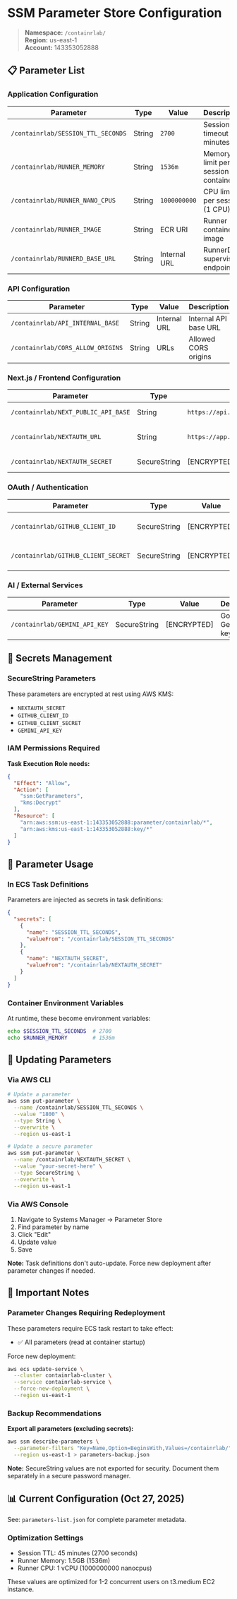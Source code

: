 # SSM Parameter Store Configuration

> **Namespace:** `/containrlab/`  
> **Region:** us-east-1  
> **Account:** 143353052888

## 📋 Parameter List

### Application Configuration

| Parameter | Type | Value | Description |
|-----------|------|-------|-------------|
| `/containrlab/SESSION_TTL_SECONDS` | String | `2700` | Session timeout (45 minutes) |
| `/containrlab/RUNNER_MEMORY` | String | `1536m` | Memory limit per session container |
| `/containrlab/RUNNER_NANO_CPUS` | String | `1000000000` | CPU limit per session (1 CPU) |
| `/containrlab/RUNNER_IMAGE` | String | ECR URI | Runner container image |
| `/containrlab/RUNNERD_BASE_URL` | String | Internal URL | RunnerD supervisor endpoint |

### API Configuration

| Parameter | Type | Value | Description |
|-----------|------|-------|-------------|
| `/containrlab/API_INTERNAL_BASE` | String | Internal URL | Internal API base URL |
| `/containrlab/CORS_ALLOW_ORIGINS` | String | URLs | Allowed CORS origins |

### Next.js / Frontend Configuration

| Parameter | Type | Value | Description |
|-----------|------|-------|-------------|
| `/containrlab/NEXT_PUBLIC_API_BASE` | String | `https://api.containrlab.click` | Public API URL |
| `/containrlab/NEXTAUTH_URL` | String | `https://app.containrlab.click` | NextAuth callback URL |
| `/containrlab/NEXTAUTH_SECRET` | SecureString | [ENCRYPTED] | NextAuth JWT secret |

### OAuth / Authentication

| Parameter | Type | Value | Description |
|-----------|------|-------|-------------|
| `/containrlab/GITHUB_CLIENT_ID` | SecureString | [ENCRYPTED] | GitHub OAuth App Client ID |
| `/containrlab/GITHUB_CLIENT_SECRET` | SecureString | [ENCRYPTED] | GitHub OAuth App Secret |

### AI / External Services

| Parameter | Type | Value | Description |
|-----------|------|-------|-------------|
| `/containrlab/GEMINI_API_KEY` | SecureString | [ENCRYPTED] | Google Gemini API key |

## 🔐 Secrets Management

### SecureString Parameters
These parameters are encrypted at rest using AWS KMS:
- `NEXTAUTH_SECRET`
- `GITHUB_CLIENT_ID`
- `GITHUB_CLIENT_SECRET`
- `GEMINI_API_KEY`

### IAM Permissions Required

**Task Execution Role needs:**
```json
{
  "Effect": "Allow",
  "Action": [
    "ssm:GetParameters",
    "kms:Decrypt"
  ],
  "Resource": [
    "arn:aws:ssm:us-east-1:143353052888:parameter/containrlab/*",
    "arn:aws:kms:us-east-1:143353052888:key/*"
  ]
}
```

## 📝 Parameter Usage

### In ECS Task Definitions

Parameters are injected as secrets in task definitions:

```json
{
  "secrets": [
    {
      "name": "SESSION_TTL_SECONDS",
      "valueFrom": "/containrlab/SESSION_TTL_SECONDS"
    },
    {
      "name": "NEXTAUTH_SECRET",
      "valueFrom": "/containrlab/NEXTAUTH_SECRET"
    }
  ]
}
```

### Container Environment Variables

At runtime, these become environment variables:
```bash
echo $SESSION_TTL_SECONDS  # 2700
echo $RUNNER_MEMORY        # 1536m
```

## 🔄 Updating Parameters

### Via AWS CLI
```bash
# Update a parameter
aws ssm put-parameter \
  --name /containrlab/SESSION_TTL_SECONDS \
  --value "1800" \
  --type String \
  --overwrite \
  --region us-east-1

# Update a secure parameter
aws ssm put-parameter \
  --name /containrlab/NEXTAUTH_SECRET \
  --value "your-secret-here" \
  --type SecureString \
  --overwrite \
  --region us-east-1
```

### Via AWS Console
1. Navigate to Systems Manager → Parameter Store
2. Find parameter by name
3. Click "Edit"
4. Update value
5. Save

**Note:** Task definitions don't auto-update. Force new deployment after parameter changes if needed.

## 🚨 Important Notes

### Parameter Changes Requiring Redeployment

These parameters require ECS task restart to take effect:
- ✅ All parameters (read at container startup)

Force new deployment:
```bash
aws ecs update-service \
  --cluster containrlab-cluster \
  --service containrlab-service \
  --force-new-deployment \
  --region us-east-1
```

### Backup Recommendations

**Export all parameters (excluding secrets):**
```bash
aws ssm describe-parameters \
  --parameter-filters "Key=Name,Option=BeginsWith,Values=/containrlab/" \
  --region us-east-1 > parameters-backup.json
```

**Note:** SecureString values are not exported for security. Document them separately in a secure password manager.

## 📊 Current Configuration (Oct 27, 2025)

See: `parameters-list.json` for complete parameter metadata.

### Optimization Settings
- Session TTL: 45 minutes (2700 seconds)
- Runner Memory: 1.5GB (1536m)
- Runner CPU: 1 vCPU (1000000000 nanocpus)

These values are optimized for 1-2 concurrent users on t3.medium EC2 instance.
